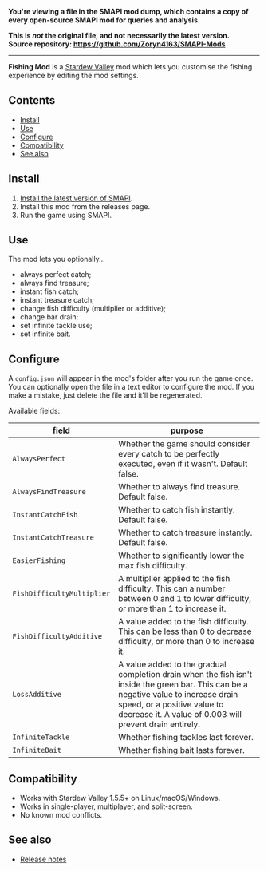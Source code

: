 **You're viewing a file in the SMAPI mod dump, which contains a copy of every open-source SMAPI mod
for queries and analysis.**

**This is _not_ the original file, and not necessarily the latest version.**  
**Source repository: https://github.com/Zoryn4163/SMAPI-Mods**

----

﻿**Fishing Mod** is a [Stardew Valley](http://stardewvalley.net/) mod which lets you customise the
fishing experience by editing the mod settings.

## Contents
* [Install](#install)
* [Use](#use)
* [Configure](#configure)
* [Compatibility](#compatibility)
* [See also](#see-also)

## Install
1. [Install the latest version of SMAPI](https://smapi.io).
2. Install this mod from the releases page.
3. Run the game using SMAPI.

## Use
The mod lets you optionally...

* always perfect catch;
* always find treasure;
* instant fish catch;
* instant treasure catch;
* change fish difficulty (multiplier or additive);
* change bar drain;
* set infinite tackle use;
* set infinite bait.

## Configure
A `config.json` will appear in the mod's folder after you run the game once. You can optionally
open the file in a text editor to configure the mod. If you make a mistake, just delete the file
and it'll be regenerated.

Available fields:

field                      | purpose
-------------------------- | -------
`AlwaysPerfect`            | Whether the game should consider every catch to be perfectly executed, even if it wasn't. Default false.
`AlwaysFindTreasure`       | Whether to always find treasure. Default false.
`InstantCatchFish`         | Whether to catch fish instantly. Default false.
`InstantCatchTreasure`     | Whether to catch treasure instantly. Default false.
`EasierFishing`            | Whether to significantly lower the max fish difficulty.
`FishDifficultyMultiplier` | A multiplier applied to the fish difficulty. This can a number between 0 and 1 to lower difficulty, or more than 1 to increase it.
`FishDifficultyAdditive`   | A value added to the fish difficulty. This can be less than 0 to decrease difficulty, or more than 0 to increase it.
`LossAdditive`             | A value added to the gradual completion drain when the fish isn't inside the green bar. This can be a negative value to increase drain speed, or a positive value to decrease it. A value of 0.003 will prevent drain entirely.
`InfiniteTackle`           | Whether fishing tackles last forever.
`InfiniteBait`             | Whether fishing bait lasts forever.

## Compatibility
* Works with Stardew Valley 1.5.5+ on Linux/macOS/Windows.
* Works in single-player, multiplayer, and split-screen.
* No known mod conflicts.

## See also
* [Release notes](release-notes.md)
